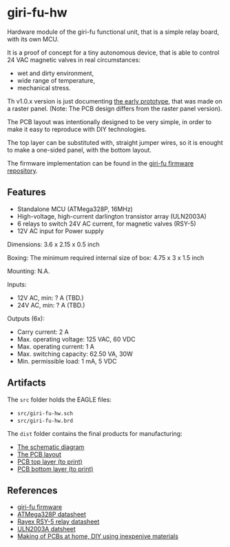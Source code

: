 giri-fu-hw
==========

Hardware module of the giri-fu functional unit, that is a simple relay board, with its own MCU.

It is a proof of concept for a tiny autonomous device, that is able to control 24 VAC magnetic valves in real circumstances:

- wet and dirty environment,
- wide range of temperature,
- mechanical stress.

Th v1.0.x version is just documenting [the early prototype](docs/images/prototype.jpg?raw=true "giri-fu-hw prototype"),
that was made on a raster panel. (Note: The PCB design differs from the raster panel version).

The PCB layout was intentionally designed to be very simple, in order to make it easy to reproduce with DIY technologies.

The top layer can be substituted with, straight jumper wires, so it is enought to make a one-sided panel, with the bottom layout.

The firmware implementation can be found in the [giri-fu firmware repository](https://github.com/tombenke/giri-fu).


## Features

- Standalone MCU (ATMega328P, 16MHz)
- High-voltage, high-current darlington transistor array (ULN2003A)
- 6 relays to switch 24V AC current, for magnetic valves (RSY-5)
- 12V AC input for Power supply

Dimensions: 3.6 x 2.15 x 0.5 inch

Boxing: The minimum required internal size of box: 4.75 x 3 x 1.5 inch

Mounting: N.A.

Inputs:

- 12V AC, min: ? A (TBD.)
- 24V AC, min: ? A (TBD.)

Outputs (6x):

- Carry current: 2 A
- Max. operating voltage: 125 VAC, 60 VDC
- Max. operating current: 1 A
- Max. switching capacity: 62.50 VA, 30W
- Min. permissible load: 1 mA, 5 VDC


## Artifacts

The `src` folder holds the EAGLE files:

- `src/giri-fu-hw.sch`
- `src/giri-fu-hw.brd`

The `dist` folder contains the final products for manufacturing:

- [The schematic diagram](dist/giri-fu-hw_sch.pdf)
- [The PCB layout](dist/giri-fu-hw_brd.pdf)
- [PCB top layer (to print)](dist/giri-fu-hw_top.pdf)
- [PCB bottom layer (to print)](dist/giri-fu-hw_bottom.pdf)


## References

- [giri-fu firmware](https://github.com/tombenke/giri-fu)
- [ATMega328P datasheet](http://www.atmel.com/Images/Atmel-42735-8-bit-AVR-Microcontroller-ATmega328-328P_datasheet.pdf)
- [Rayex RSY-5 relay datasheet](docs/datasheets/RSY-5G5V1K5V1_EN.pdf)
- [ULN2003A datsheet](https://www.sparkfun.com/datasheets/IC/ULN2003A.pdf)
- [Making of PCBs at home, DIY using inexpenive materials](https://www.youtube.com/watch?v=mv7Y0A9YeUc)

